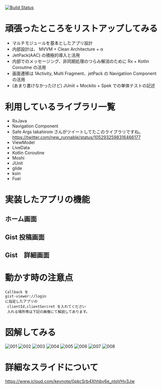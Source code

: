 [![Build Status](https://kuxu.visualstudio.com/GistViewerForAndroid/_apis/build/status/GistViewerForAndroid-Android-CI)](https://kuxu.visualstudio.com/GistViewerForAndroid/_build/latest?definitionId=5)

# 頑張ったところをリストアップしてみる

- マルチモジュールを基本としたアプリ設計
- 内部設計は、 MVVM + Clean Architecture + α
- JetPack(AAC) の積極的導入と活用
- 内部でのメッセージング、非同期処理のつらみ解消のために Rx + Kotlin Coroutine の活用
- 画面遷移は 1Activity, Multi Fragment、jetPack の Navigatiion Component の活用
- (あまり書けなかったけど) JUniit + Mockito + Spek での単体テストの記述

# 利用しているライブラリ一覧

- RxJava
- Navigation Component
- Safe Args
  takahirom さんがツイートしてたこのライブラリですね。
  https://twitter.com/new_runnable/status/1052932598316466177
- ViewModel
- LiveData
- Kotlin Coroutine
- Moshi
- JUnit
- glide
- koin
- Fuel

# 実装したアプリの機能

## ホーム画面

## Gist 投稿画面

## Gist　詳細画面

# 動かす時の注意点

```
Callback を
gist-viewer://login
に指定したアプリの
 clientId,clientSercret を入れてください
 入れる場所等は下記の画像にて解説してあります。
 ```

# 図解してみる
![001](https://user-images.githubusercontent.com/16269075/47307326-bddbaa00-d669-11e8-9ec5-831e6f9446cd.png)
![002](https://user-images.githubusercontent.com/16269075/47307327-bddbaa00-d669-11e8-84b0-30e59d044559.png)
![003](https://user-images.githubusercontent.com/16269075/47307328-be744080-d669-11e8-959f-dd4ebd3c19bd.png)
![004](https://user-images.githubusercontent.com/16269075/47307329-be744080-d669-11e8-9c53-5110ee37ee3f.png)
![005](https://user-images.githubusercontent.com/16269075/47307330-be744080-d669-11e8-9242-1e50d6bcfffc.png)
![006](https://user-images.githubusercontent.com/16269075/47307331-be744080-d669-11e8-93c6-c53af3729f72.png)
![007](https://user-images.githubusercontent.com/16269075/47307333-bf0cd700-d669-11e8-96bf-05e951c63215.png)
![008](https://user-images.githubusercontent.com/16269075/47307334-bf0cd700-d669-11e8-8d55-8b876b50d803.png)


# 詳細なスライドについて

https://www.icloud.com/keynote/0pkcSrb4Xhhbv6e_ntoVHv3Jw
